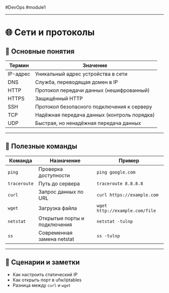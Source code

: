 #DevOps #module1 

---

# 🌐 Сети и протоколы

## 📌 Основные понятия
| Термин | Значение |
|--------|----------|
| IP-адрес | Уникальный адрес устройства в сети |
| DNS | Служба, переводящая домен в IP |
| HTTP | Протокол передачи данных (нешифрованный) |
| HTTPS | Защищённый HTTP |
| SSH | Протокол безопасного подключения к серверу |
| TCP | Надёжная передача данных (контроль порядка) |
| UDP | Быстрая, но ненадёжная передача данных |

---

## 🧪 Полезные команды
| Команда | Назначение | Пример |
|--------|------------|--------|
| `ping` | Проверка доступности | `ping google.com` |
| `traceroute` | Путь до сервера | `traceroute 8.8.8.8` |
| `curl` | Запрос данных по URL | `curl https://example.com` |
| `wget` | Загрузка файла | `wget http://example.com/file` |
| `netstat` | Открытые порты и подключения | `netstat -tulnp` |
| `ss` | Современная замена netstat | `ss -tulnp` |

---

## 📁 Сценарии и заметки
- Как настроить статический IP
- Как открыть порт в ufw/iptables
- Разница между `curl` и `wget`

